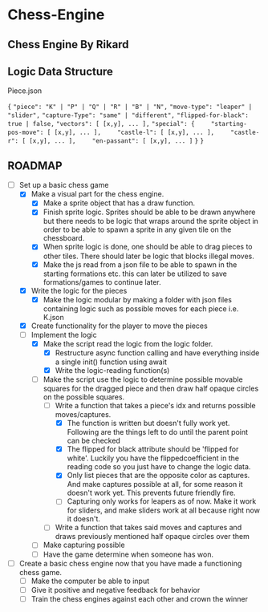 
# Chess-Engine

## Chess Engine By Rikard

## Logic Data Structure
Piece.json



`{`
`"piece": "K" | "P" | "Q" | "R" | "B" | "N",`
`"move-type": "leaper" | "slider",`
`"capture-Type": "same" | "different",`
`"flipped-for-black": true | false,`
`"vectors": [ [x,y], ... ],`
`"special": {`
`    "starting-pos-move": [ [x,y], ... ],`
`    "castle-l": [ [x,y], ... ],`
`    "castle-r": [ [x,y], ... ],`
`    "en-passant": [ [x,y], ... ]`
`}`
`}`

## ROADMAP

-   [ ] Set up a basic chess game
    -   [X] Make a visual part for the chess engine.
        -   [X] Make a sprite object that has a draw function.
        -   [X] Finish sprite logic. Sprites should be able to be drawn anywhere but there needs to be logic that wraps around the sprite object in order to be able to spawn a sprite in any given tile on the chessboard.
        -   [X] When sprite logic is done, one should be able to drag pieces to other tiles. There should later be logic that blocks illegal moves.
        -   [X] Make the js read from a json file to be able to spawn in the starting formations etc. this can later be utilized to save formations/games to continue later.
    -   [X] Write the logic for the pieces
        -   [X] Make the logic modular by making a folder with json files containing logic such as possible moves for each piece i.e. K.json
    -   [X] Create functionality for the player to move the pieces
    -   [ ] Implement the logic
        -   [X] Make the script read the logic from the logic folder.
            -   [X] Restructure async function calling and have everything inside a single init() function using await
            -   [X] Write the logic-reading function(s)
        -   [ ] Make the script use the logic to determine possible movable squares for the dragged piece and then draw half opaque circles on the possible squares.
            -   [ ] Write a function that takes a piece's idx and returns possible moves/captures.
                -   [X] The function is written but doesn't fully work yet. Following are the things left to do until the parent point can be checked
                -   [X] The flipped for black attribute should be 'flipped for white'. Luckily you have the flippedcoefficient in the reading code so you just have to change the logic data.
                -   [X] Only list pieces that are the opposite color as captures. And make captures possible at all, for some reason it doesn't work yet. This prevents future friendly fire.
                -   [ ] Capturing only works for leapers as of now. Make it work for sliders, and make sliders work at all because right now it doesn't.
            -   [ ] Write a function that takes said moves and captures and draws previously mentioned half opaque circles over them
        -   [ ] Make capturing possible
        -   [ ] Have the game determine when someone has won.
-   [ ] Create a basic chess engine now that you have made a functioning chess game.
    -   [ ] Make the computer be able to input
    -   [ ] Give it positive and negative feedback for behavior
    -   [ ] Train the chess engines against each other and crown the winner
